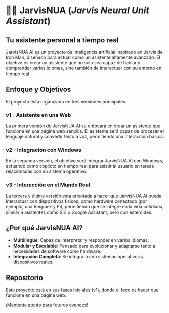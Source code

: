 # 🧠✨ JarvisNUA (_Jarvis Neural Unit Assistant_)

## Tu asistente personal a tiempo real

JarvisNUA AI es un proyecto de inteligencia artificial inspirado en Jarvis de Iron Man, diseñado para actuar como un asistente altamente avanzado. El objetivo es crear un asistente que no solo sea capaz de hablar y comprender varios idiomas, sino también de interactuar con su entorno en tiempo real.

## Enfoque y Objetivos

El proyecto está organizado en tres versiones principales:

### v1 - Asistente en una Web

La primera versión de JarvisNUA AI se enfocará en crear un asistente que funcione en una página web sencilla. El asistente será capaz de procesar el lenguaje natural y convertir texto a voz, permitiendo una interacción básica.

### v2 - Integración con Windows

En la segunda versión, el objetivo será integrar JarvisNUA AI con Windows, actuando como copiloto en tiempo real para asistir al usuario en tareas relacionadas con su sistema operativo.

### v3 - Interacción en el Mundo Real

La tercera y última versión está orientada a hacer que JarvisNUA AI pueda interactuar con dispositivos físicos, como hardware conectado (por ejemplo, una Raspberry Pi), permitiendo que se integre en la vida cotidiana, similar a asistentes como Siri o Google Assistant, pero con esteroides.

## ¿Por qué JarvisNUA AI?

- **Multilingüe**: Capaz de interpretar y responder en varios idiomas.
- **Modular y Escalable**: Pensado para evolucionar y adaptarse tanto a necesidades de software como hardware.
- **Integración Completa**: Se integrará con sistemas operativos y dispositivos reales.

## Repositorio

Este proyecto está en sus fases iniciales (v1), donde el foco es hacer que funcione en una página web.

¡Mantente atento para futuros avances!
